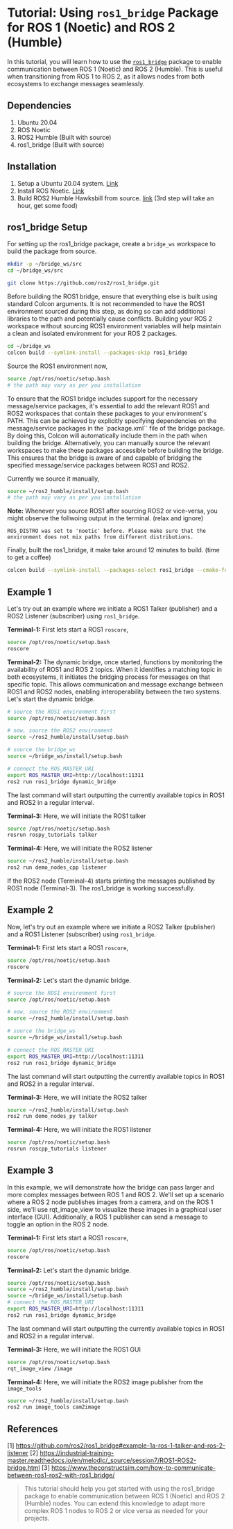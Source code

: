 # Tutorial: Using `ros1_bridge` Package for ROS 1 (Noetic) and ROS 2 (Humble)

In this tutorial, you will learn how to use the [`ros1_bridge`](https://github.com/ros2/ros1_bridge) package to enable communication between ROS 1 (Noetic) and ROS 2 (Humble). This is useful when transitioning from ROS 1 to ROS 2, as it allows nodes from both ecosystems to exchange messages seamlessly.

## Dependencies

1. Ubuntu 20.04
2. ROS Noetic
3. ROS2 Humble (Built with source)
4. ros1_bridge (Built with source)

## Installation

1. Setup a Ubuntu 20.04 system. [Link](https://releases.ubuntu.com/focal/)
2. Install ROS Noetic. [Link](https://wiki.ros.org/noetic/Installation/Ubuntu)
3. Build ROS2 Humble Hawksbill from source. [link](https://docs.ros.org/en/humble/Installation/Alternatives/Ubuntu-Development-Setup.html#using-the-ros-1-bridge)
(3rd step will take an hour, get some food)

## ros1_bridge Setup

For setting up the ros1_bridge package, create a `bridge_ws` workspace to build the package from source.

```sh
mkdir -p ~/bridge_ws/src
cd ~/bridge_ws/src
```

```sh
git clone https://github.com/ros2/ros1_bridge.git
```

Before building the ROS1 bridge, ensure that everything else is built using standard Colcon arguments. It is not recommended to have the ROS1 environment sourced during this step, as doing so can add additional libraries to the path and potentially cause conflicts. Building your ROS 2 workspace without sourcing ROS1 environment variables will help maintain a clean and isolated environment for your ROS 2 packages.

```sh
cd ~/bridge_ws
colcon build --symlink-install --packages-skip ros1_bridge
```

Source the ROS1 environment now,

```sh
source /opt/ros/noetic/setup.bash
# the path may vary as per you installation
```

To ensure that the ROS1 bridge includes support for the necessary message/service packages, it's essential to add the relevant ROS1 and ROS2 workspaces that contain these packages to your environment's PATH. This can be achieved by explicitly specifying dependencies on the message/service packages in the `package.xml`` file of the bridge package. By doing this, Colcon will automatically include them in the path when building the bridge. Alternatively, you can manually source the relevant workspaces to make these packages accessible before building the bridge. This ensures that the bridge is aware of and capable of bridging the specified message/service packages between ROS1 and ROS2.

Currently we source it manually,

```sh
source ~/ros2_humble/install/setup.bash
# the path may vary as per you installation
```

**Note:** Whenever you source ROS1 after sourcing ROS2 or vice-versa, you might observe the follwoing output in the terminal.
(relax and ignore)

```text
ROS_DISTRO was set to 'noetic' before. Please make sure that the environment does not mix paths from different distributions.
```

Finally, built the ros1_bridge, it make take around 12 minutes to build.
(time to get a coffee)

```sh
colcon build --symlink-install --packages-select ros1_bridge --cmake-force-configure
```

## Example 1

Let's try out an example where we initiate a ROS1 Talker (publisher) and a ROS2 Listener (subscriber) using `ros1_bridge`.

**Terminal-1:** First lets start a ROS1 `roscore`,

```sh
source /opt/ros/noetic/setup.bash
roscore
```

**Terminal-2:** The dynamic bridge, once started, functions by monitoring the availability of ROS1 and ROS 2 topics. When it identifies a matching topic in both ecosystems, it initiates the bridging process for messages on that specific topic. This allows communication and message exchange between ROS1 and ROS2 nodes, enabling interoperability between the two systems. Let's start the dynamic bridge.

```sh
# source the ROS1 environment first 
source /opt/ros/noetic/setup.bash
```

```sh
# now, source the ROS2 environment
source ~/ros2_humble/install/setup.bash
```

```sh
# source the bridge_ws
source ~/bridge_ws/install/setup.bash
```

```sh
# connect the ROS_MASTER_URI
export ROS_MASTER_URI=http://localhost:11311
ros2 run ros1_bridge dynamic_bridge
```

The last command will start outputting the currently available topics in ROS1 and ROS2 in a regular interval.

**Terminal-3:** Here, we will initiate the ROS1 talker

```sh
source /opt/ros/noetic/setup.bash
rosrun rospy_tutorials talker
```

**Terminal-4:** Here, we will initiate the ROS2 listener

```sh
source ~/ros2_humble/install/setup.bash
ros2 run demo_nodes_cpp listener
```

If the ROS2 node (Terminal-4) starts printing the messages published by ROS1 node (Terminal-3). The ros1_bridge is working successfully.

## Example 2

Now, let's try out an example where we initiate a ROS2 Talker (publisher) and a ROS1 Listener (subscriber) using `ros1_bridge`.

**Terminal-1:** First lets start a ROS1 `roscore`,

```sh
source /opt/ros/noetic/setup.bash
roscore
```

**Terminal-2:** Let's start the dynamic bridge.

```sh
# source the ROS1 environment first 
source /opt/ros/noetic/setup.bash
```

```sh
# now, source the ROS2 environment
source ~/ros2_humble/install/setup.bash
```

```sh
# source the bridge_ws
source ~/bridge_ws/install/setup.bash
```

```sh
# connect the ROS_MASTER_URI
export ROS_MASTER_URI=http://localhost:11311
ros2 run ros1_bridge dynamic_bridge
```

The last command will start outputting the currently available topics in ROS1 and ROS2 in a regular interval.

**Terminal-3:** Here, we will initiate the ROS2 talker

```sh
source ~/ros2_humble/install/setup.bash
ros2 run demo_nodes_py talker
```

**Terminal-4:** Here, we will initiate the ROS1 listener

```sh
source /opt/ros/noetic/setup.bash
rosrun roscpp_tutorials listener
```

## Example 3

In this example, we will demonstrate how the bridge can pass larger and more complex messages between ROS 1 and ROS 2. We'll set up a scenario where a ROS 2 node publishes images from a camera, and on the ROS 1 side, we'll use rqt_image_view to visualize these images in a graphical user interface (GUI). Additionally, a ROS 1 publisher can send a message to toggle an option in the ROS 2 node.

**Terminal-1:** First lets start a ROS1 `roscore`,

```sh
source /opt/ros/noetic/setup.bash
roscore
```

**Terminal-2:** Let's start the dynamic bridge.

```sh
source /opt/ros/noetic/setup.bash
source ~/ros2_humble/install/setup.bash
source ~/bridge_ws/install/setup.bash
# connect the ROS_MASTER_URI
export ROS_MASTER_URI=http://localhost:11311
ros2 run ros1_bridge dynamic_bridge
```

The last command will start outputting the currently available topics in ROS1 and ROS2 in a regular interval.

**Terminal-3:** Here, we will initiate the ROS1 GUI

```sh
source /opt/ros/noetic/setup.bash
rqt_image_view /image
```

**Terminal-4:** Here, we will initiate the ROS2 image publisher from the `image_tools`

```sh
source ~/ros2_humble/install/setup.bash
ros2 run image_tools cam2image
```

## References

[1] <https://github.com/ros2/ros1_bridge#example-1a-ros-1-talker-and-ros-2-listener>
[2] <https://industrial-training-master.readthedocs.io/en/melodic/_source/session7/ROS1-ROS2-bridge.html>
[3] <https://www.theconstructsim.com/how-to-communicate-between-ros1-ros2-with-ros1_bridge/>

>This tutorial should help you get started with using the ros1_bridge package to enable communication between ROS 1 (Noetic) and ROS 2 (Humble) nodes. You can extend this knowledge to adapt more complex ROS 1 nodes to ROS 2 or vice versa as needed for your projects.
